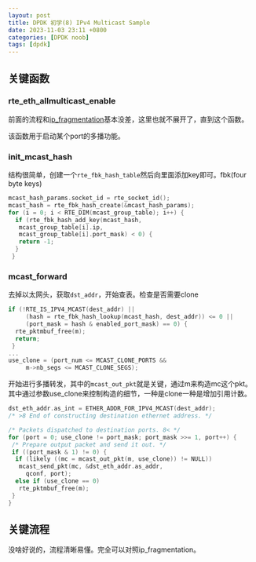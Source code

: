 ```yaml
---
layout: post
title: DPDK 初学(8) IPv4 Multicast Sample
date: 2023-11-03 23:11 +0800
categories: [DPDK noob]
tags: [dpdk]
---
```


## 关键函数

### rte_eth_allmulticast_enable

前面的流程和[ip_fragmentation](https://iolop.github.io/posts/dpdk-%E5%88%9D%E5%AD%A6-7-ip-fragmentation/)基本没差，这里也就不展开了，直到这个函数。

该函数用于启动某个port的多播功能。

### init_mcast_hash

结构很简单，创建一个`rte_fbk_hash_table`然后向里面添加key即可。fbk(four byte keys)

```c
mcast_hash_params.socket_id = rte_socket_id();
mcast_hash = rte_fbk_hash_create(&mcast_hash_params);
for (i = 0; i < RTE_DIM(mcast_group_table); i++) {
  if (rte_fbk_hash_add_key(mcast_hash,
   mcast_group_table[i].ip,
   mcast_group_table[i].port_mask) < 0) {
   return -1;
  }
 }
```

### mcast_forward

去掉以太网头，获取`dst_addr`，开始查表。检查是否需要clone

```c
if (!RTE_IS_IPV4_MCAST(dest_addr) ||
     (hash = rte_fbk_hash_lookup(mcast_hash, dest_addr)) <= 0 ||
     (port_mask = hash & enabled_port_mask) == 0) {
  rte_pktmbuf_free(m);
  return;
 }
...
use_clone = (port_num <= MCAST_CLONE_PORTS &&
     m->nb_segs <= MCAST_CLONE_SEGS);
```

开始进行多播转发，其中的`mcast_out_pkt`就是关键，通过m来构造mc这个pkt。其中通过参数use_clone来控制构造的细节，一种是clone一种是增加引用计数。

```c
dst_eth_addr.as_int = ETHER_ADDR_FOR_IPV4_MCAST(dest_addr);
/* >8 End of constructing destination ethernet address. */

/* Packets dispatched to destination ports. 8< */
for (port = 0; use_clone != port_mask; port_mask >>= 1, port++) {
 /* Prepare output packet and send it out. */
 if ((port_mask & 1) != 0) {
  if (likely ((mc = mcast_out_pkt(m, use_clone)) != NULL))
   mcast_send_pkt(mc, &dst_eth_addr.as_addr,
     qconf, port);
  else if (use_clone == 0)
   rte_pktmbuf_free(m);
 }
}
```

## 关键流程

没啥好说的，流程清晰易懂。完全可以对照ip_fragmentation。
